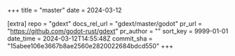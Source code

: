 +++
title = "master"
date = 2024-03-12

[extra]
repo = "gdext"
docs_rel_url = "gdext/master/godot"
pr_url = "https://github.com/godot-rust/gdext"
pr_author = ""
sort_key = 9999-01-01
date_time = 2024-03-12T14:55:48Z
commit_sha = "15abee106e3667b8ae2560e2820022684bdcd550"
+++


